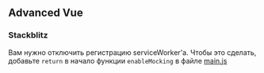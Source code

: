 ## Advanced Vue

### Stackblitz

Вам нужно отключить регистрацию serviceWorker'а. Чтобы это сделать, добавьте `return` в начало функции `enableMocking` в файле [main.js](./main.js)
